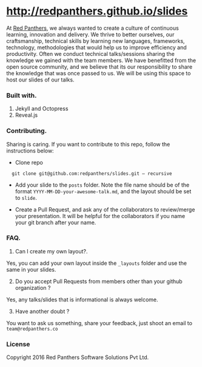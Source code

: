 http://redpanthers.github.io/slides
==============


At [Red Panthers](http://redpanthers.co), we always wanted to create a culture of continuous learning, innovation and delivery. We thrive to better ourselves, our craftsmanship, technical skills by learning new languages, frameworks, technology, methodologies that would help us to improve efficiency and productivity. Often we conduct technical talks/sessions
sharing the knowledge we gained with the team members. We have benefitted from the open source community, and we believe that its our responsibility to share the knowledge that was once passed to us. We will be using this space to host our slides of our talks.

### Built with.
1. Jekyll and Octopress
2. Reveal.js

### Contributing.

Sharing is caring. If you want to contribute to this repo, follow the instructions below:

* Clone repo

```
  git clone git@github.com:redpanthers/slides.git – recursive
```

* Add your slide to the `posts` folder. Note the file name should be of the format `YYYY-MM-DD-your-awesome-talk.md`, and the layout should be set to `slide`.

* Create a Pull Request, and ask any of the collaborators to review/merge your presentation. It will be helpful for the collaborators if you name your git branch after your name.

### FAQ.

1. Can I create my own layout?.

  Yes, you can add your own layout inside the `_layouts` folder and use the same in your slides.

2. Do you accept Pull Requests from members other than your github organization ?

  Yes, any talks/slides that is informational is always welcome.

3. Have another doubt ?

  You want to ask us something, share your feedback, just shoot an email to `team@redpanthers.co`

### License

Copyright 2016 Red Panthers Software Solutions Pvt Ltd.
